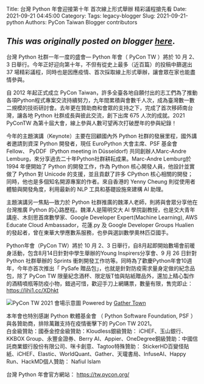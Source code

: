 Title: 台灣 Python 年會迎接第十年 首次線上形式舉辦 精彩議程搶先看
Date: 2021-09-21 04:45:00
Category:
Tags: legacy-blogger
Slug: 2021-09-21-python
Authors: PyCon Taiwan Blogger contributors

*This was originally posted on blogger [here](https://pycontw.blogspot.com/2021/09/python.html)*.
---
台灣 Python 社群一年一度的盛會— Python 年會（ PyCon TW ）將於 10 月 2、3 日舉行。今年正好迎向第十年，不但有從史上最多（近百篇）的投稿中篩選出 37 場精彩議程，同時也是因應疫情、首次採取線上形式舉辦，讓會眾在家也能盡情參與。




自 2012 年起正式成立 PyCon Taiwan，許多全臺各地自願付出的志工們為了推動各項Python程式專案交流持續努力，九年間累積與會數千人次，成為臺灣數一數二規模的技術研討會。去年更在贊助商和會眾的支持之下，完成了首次移師南台灣，讓各地 Python 社群成長與彼此交流，創下出席 675 人次的成就。2021 PyConTW 為第十屆大會，線上參與人數可望再次打破歷年的參與紀錄！




今年的主題演講（Keynote）主要在回顧國內外 Python 社群的發展里程，國外講者邀請到資深 Python 開發者，現任 EuroPython 大會主席、PSF 基金會 Fellow、 PyDDF  (Python meeting in Düsseldorf) 共同創辦人Marc-Andre Lemburg，來分享過去二十年Python社群耕耘成果。Marc-Andre Lemburg於 1994 年便開始了 Python 的開發工作，作為 Python 核心開發人員，他設計並實做了 Python 對 Unicode 的支援，並且貢獻了許多 CPython 核心相關的開發；同時，他也是多個知名開源專案的作者。來自香港的 Yenny Cheung 則從使用者體驗與開發角度，利用最新的 NLP 工具和基礎設施來建構 AI 助理。




主題演講另一焦點—致力於 Python 社群推廣的魏澤人老師，則將與會眾分享他在台灣推廣 Python 的心路歷程。魏澤人是陽明交大 AI 學院副教授，也是交大青年講座、木刻思首席數學家、Google Developer Expert(Machine Learning), AWS Educate Cloud Ambassador，花蓮.py 及 Google Developer Groups Hualien 的發起者，曾在東華大學應數系服務，也參與選訓數學奧林匹亞國手。




Python年會（PyCon TW）將於 10 月 2、3 日舉行，自8月起即開始數場會前暖身活動，包含8月14日針對中學生舉辦的Young Inspirers分享會、9 月 26 日針對 Python 社群舉辦的 Sprints 衝刺開發工作坊等。同時為了歡慶Python年會10週年，今年亦首次推出「 PySafe 贈品包」，也就是針對防疫需求量身定做的紀念品包，除了 PyCon TW 限量紀念酒杯、限定版T恤與貼紙贈品外，還加上精心製作的酒精噴瓶等防疫小物，錯過可惜，歡迎手刀上網購票，數量有限，售完即止： <https://lihi1.cc/XDhkt>




[![](https://lh3.googleusercontent.com/-1gB7Z-Cr68s/YUjyQph9sFI/AAAAAAABTVA/f9ANHE8C_u0oU8FSr19vZGaz629v8fEsQCLcBGAsYHQ/hIv3pGc.png)](https://lh3.googleusercontent.com/-1gB7Z-Cr68s/YUjyQph9sFI/AAAAAAABTVA/f9ANHE8C_u0oU8FSr19vZGaz629v8fEsQCLcBGAsYHQ/hIv3pGc.png)PyCon TW 2021 會場示意圖 Powered by [Gather Town](https://gather.town/)  

本年會也特別感謝 Python 軟體基金會 （ Python Software Foundation, PSF ） 與各贊助商，排除萬難支持在疫情衝擊下的 PyCon TW 2021。  
白金級贊助：國泰金控金級贊助：Kloudless銀級贊助： iCHEF、玉山銀行、KKBOX Group、永豐金證券、Berry AI、Appier、OneDegree銅級贊助：中國信託商業銀行股份有限公司、咪卡創意、Tagtoo特殊贊助： StickerHD百變怪貼紙、iCHEF、Elastic、WorldQuant、Gather、天瓏書局、InfuseAI、Happy Run、HackMD個人贊助： Nafiul Islam  

台灣 Python 年會官方網站： <https://tw.pycon.org/>  
